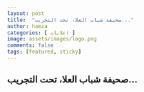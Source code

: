 ```yaml
---
layout: post
title:  "صحيفة شباب العلا، تحت التجريب..."
author: hamza
categories: [ اعلانات ]
image: assets/images/logo.png
comments: false
tags: [featured, sticky]
---
```


## صحيفة شباب العلا، تحت التجريب...